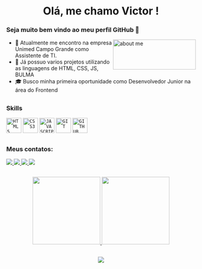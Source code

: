 
<h1 align="center"> Olá, me chamo Victor ! </h1> 

### Seja muito bem vindo ao meu perfil GitHub 👋
<img align="right" src="https://user-images.githubusercontent.com/72527282/206489611-980cddf9-5f98-4d69-9900-ba4b486e88e5.gif" width="220px" height="80px" alt="about me" />
<ul align="left">
    <li>🔭 Atualmente me encontro na empresa Unimed Campo Grande como Assistente de TI.</li>
    <li>🚀 Já possuo varios projetos utilizando as linguagens de HTML, CSS, JS, BULMA</li>
    <li>🎓 Busco minha primeira oportunidade como Desenvolvedor Junior na área do Frontend </li>
</ul>

 ##
 
### Skills
<div>
<code><img width="40px" src="https://cdn.jsdelivr.net/gh/devicons/devicon/icons/html5/html5-original-wordmark.svg" title = "HTML5"/></code>
<code><img width="40px" src="https://cdn.jsdelivr.net/gh/devicons/devicon/icons/css3/css3-original-wordmark.svg" title = "CSS3"/></code>
<code><img width="40px" src="https://cdn.jsdelivr.net/gh/devicons/devicon/icons/javascript/javascript-original.svg" title = "JAVASCRIPT"/></code>
<code><img width="40px" src="https://cdn.jsdelivr.net/gh/devicons/devicon/icons/git/git-original.svg" title = "GIT"/></code>
<code><img width="40px" src="https://cdn.jsdelivr.net/gh/devicons/devicon/icons/github/github-original.svg" title = "GITHUB"/></code>
</div>

 ##
 
 ### Meus contatos:
 
<div> 
  <a href="https://www.instagram.com/victorp_oliveira/ target="_blank">
      <img src="https://img.shields.io/badge/-Instagram-%23E4405F?style=for-the-badge&logo=instagram&logoColor=white" target="_blank">
  </a>
  
  <a href = "mailto:victor_poliveira@hotmail.com"  target="_blank">
      <img src="https://img.shields.io/badge/-Gmail-%23333?style=for-the-badge&logo=gmail&logoColor=white" target="_blank">
  </a>
  
  <a href="https://www.linkedin.com/in/victor-pereira-de-oliveira-7b83181b6" target="_blank">
      <img src="https://img.shields.io/badge/-LinkedIn-%230077B5?style=for-the-badge&logo=linkedin&logoColor=white" target="_blank">
  </a> 
  
  <a href="https://api.whatsapp.com/send/?phone=5567991708058&text&type=phone_number&app_absent=0" target="_blank">
      <img src="https://img.shields.io/badge/WhatsApp-25D366?style=for-the-badge&logo=whatsapp&logoColor=white">                                                      
  </a>
                                                                                                                                     
 </div>
 
 ##
                                                                                                              
<div align="center">
   <a href="https://github.com/victorPoliveira2002/">
   <img height="180em" src="https://github-readme-stats.vercel.app/api?username=victorPoliveira2002&show_icons=true&theme=tokyonight&include_all_commits=true&count_private=true"/>
   <img height="180em" src="https://github-readme-stats.vercel.app/api/top-langs/?username=victorPoliveira2002&layout=compact&langs_count=6&theme=tokyonight"/>
</div>

##

<div align="center">
   <img src="https://github.com/devemdobro/devemdobro/blob/output/github-contribution-grid-snake.svg" />
</div>
